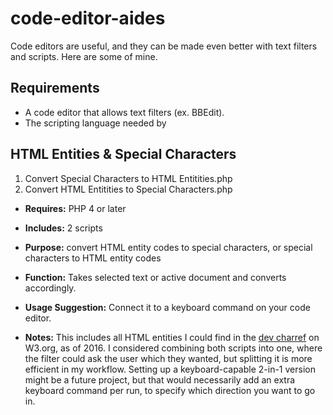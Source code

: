 # code-editor-aides
Code editors are useful, and they can be made even better with text filters and scripts. Here are some of mine.

## Requirements
* A code editor that allows text filters (ex. BBEdit).
* The scripting language needed by 

## HTML Entities & Special Characters
1. Convert Special Characters to HTML Entitities.php
2. Convert HTML Entitities to Special Characters.php
* **Requires:** PHP 4 or later

* **Includes:** 2 scripts
* **Purpose:** convert HTML entity codes to special characters, or special characters to HTML entity codes
* **Function:** Takes selected text or active document and converts accordingly.
* **Usage Suggestion:** Connect it to a keyboard command on your code editor.
* **Notes:** This includes all HTML entities I could find in the [dev charref](http://dev.w3.org/html5/html-author/charref) on W3.org, as of 2016. I considered combining both scripts into one, where the filter could ask the user which they wanted, but splitting it is more efficient in my workflow. Setting up a keyboard-capable 2-in-1 version might be a future project, but that would necessarily add an extra keyboard command per run, to specify which direction you want to go in.
